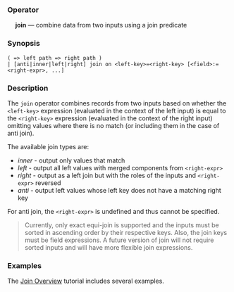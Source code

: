 ### Operator

&emsp; **join** &mdash; combine data from two inputs using a join predicate

### Synopsis

```
( => left path => right path )
| [anti|inner|left|right] join on <left-key>=<right-key> [<field>:=<right-expr>, ...]
```
### Description

The `join` operator combines records from two inputs based on whether
the `<left-key>` expression (evaluated in the context of the left input)
is equal to the `<right-key>` expression (evaluated in the context of
the right input) omitting values where there is no match (or including them
in the case of anti join).

The available join types are:
* _inner_ - output only values that match
* _left_ - output all left values with merged components from `<right-expr>`
* _right_ - output as a left join but with the roles of the inputs and `<right-expr>` reversed
* _anti_ - output left values whose left key does not have a matching right key

For anti join, the `<right-expr>` is undefined and thus cannot be specified.

> Currently, only exact equi-join is supported and the inputs must be sorted
> in ascending order by their respective keys.  Also, the join keys must
> be field expressions.  A future version of join will not require sorted inputs
> and will have more flexible join expressions.

### Examples

The [Join Overview](../../tutorials/join.md) tutorial includes several
examples.

